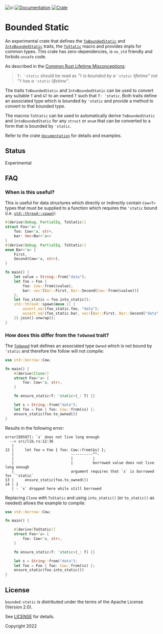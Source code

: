 ![ci](https://github.com/fujiapple852/bounded-static/actions/workflows/ci.yml/badge.svg)
[![Documentation](https://docs.rs/bounded-static/badge.svg)](https://docs.rs/bounded-static/0.2.1)
[![Crate](https://img.shields.io/crates/v/bounded-static.svg)](https://crates.io/crates/bounded-static/0.2.1)

# Bounded Static
An experimental crate that defines the [`ToBoundedStatic`](https://docs.rs/bounded-static/0.2.1/bounded_static/trait.ToBoundedStatic.html) 
and [`IntoBoundedStatic`](https://docs.rs/bounded-static/0.2.1/bounded_static/trait.IntoBoundedStatic.html) traits, 
the [`ToStatic`](https://docs.rs/bounded-static/0.2.1/bounded_static/derive.ToStatic.html) macro and provides impls 
for common types.  This crate has zero-dependencies, is `no_std` friendly and 
forbids `unsafe` code.

As described in
the [Common Rust Lifetime Misconceptions](https://github.com/pretzelhammer/rust-blog/blob/master/posts/common-rust-lifetime-misconceptions.md#2-if-t-static-then-t-must-be-valid-for-the-entire-program):

> `T: 'static` should be read as _"`T` is bounded by a `'static` lifetime"_ not _"`T` has a `'static` lifetime"_.

The traits `ToBoundedStatic` and `IntoBoundedStatic` can be used to convert any suitable `T` and `&T` to an
owned `T` such that `T: 'static`.  Both traits define an associated type which is bounded by `'static` and provide a 
method to convert to that bounded type.

The macros `ToStatic` can be used to automatically derive `ToBoundedStatic` and `IntoBoundedStatic` for any `struct` 
or `enum` that can be converted to a form that is bounded by `'static`.

Refer to the crate [`documentation`](https://docs.rs/bounded-static/0.2.1/bounded_static) for details and examples.

## Status

Experimental

## FAQ

### When is this useful?

This is useful for data structures which directly or indirectly contain `Cow<T>` types that must be supplied to 
a function which requires the `'static` bound (i.e. [`std::thread::spawn`](https://doc.rust-lang.org/std/thread/fn.spawn.html)):

```rust
#[derive(Debug, PartialEq, ToStatic)]
struct Foo<'a> {
    foo: Cow<'a, str>,
    bar: Vec<Bar<'a>>
}
#[derive(Debug, PartialEq, ToStatic)]
enum Bar<'a> {
    First,
    Second(Cow<'a, str>),
}

fn main() {
    let value = String::from("data");
    let foo = Foo {
        foo: Cow::from(&value),
        bar: vec![Bar::First, Bar::Second(Cow::from(&value))]
    };
    let foo_static = foo.into_static();
    std::thread::spawn(move || {
        assert_eq!(foo_static.foo, "data");
        assert_eq!(foo_static.bar, vec![Bar::First, Bar::Second("data".into())])
    }).join().unwrap();
}
```

### How does this differ from the `ToOwned` trait?

The [`ToOwned`](https://doc.rust-lang.org/std/borrow/trait.ToOwned.html) trait defines an associated type `Owned` which
is not bound by `'static` and therefore the follow will not compile:

```rust
use std::borrow::Cow;

fn main() {
    #[derive(Clone)]
    struct Foo<'a> {
        foo: Cow<'a, str>,
    }

    fn ensure_static<T: 'static>(_: T) {}

    let s = String::from("data");
    let foo = Foo { foo: Cow::from(&s) };
    ensure_static(foo.to_owned())
}
```

Results in the following error:

```
error[E0597]: `s` does not live long enough
  --> src/lib.rs:12:36
   |
12 |     let foo = Foo { foo: Cow::from(&s) };
   |                          ----------^^-
   |                          |         |
   |                          |         borrowed value does not live long enough
   |                          argument requires that `s` is borrowed for `'static`
13 |     ensure_static(foo.to_owned())
14 | }
   | - `s` dropped here while still borrowed
```

Replacing `Clone` with `ToStatic` and using `into_static()` (or `to_static()` as needed) allows the example to compile:

```rust
use std::borrow::Cow;

fn main() {

    #[derive(ToStatic)]
    struct Foo<'a> {
        foo: Cow<'a, str>,
    }

    fn ensure_static<T: 'static>(_: T) {}

    let s = String::from("data");
    let foo = Foo { foo: Cow::from(&s) };
    ensure_static(foo.into_static())
}
```

## License

`bounded-static` is distributed under the terms of the Apache License (Version 2.0).

See [LICENSE](LICENSE) for details.

Copyright 2022